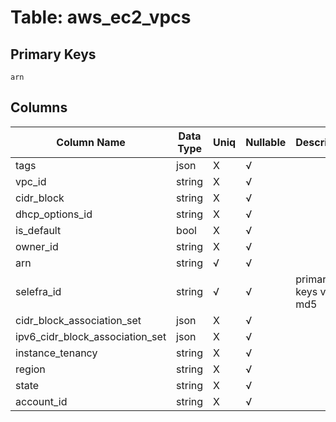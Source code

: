 # Table: aws_ec2_vpcs

## Primary Keys 

```
arn
```


## Columns 

|  Column Name   |  Data Type  | Uniq | Nullable | Description | 
|  ----  | ----  | ----  | ----  | ---- | 
| tags | json | X | √ |  | 
| vpc_id | string | X | √ |  | 
| cidr_block | string | X | √ |  | 
| dhcp_options_id | string | X | √ |  | 
| is_default | bool | X | √ |  | 
| owner_id | string | X | √ |  | 
| arn | string | √ | √ |  | 
| selefra_id | string | √ | √ | primary keys value md5 | 
| cidr_block_association_set | json | X | √ |  | 
| ipv6_cidr_block_association_set | json | X | √ |  | 
| instance_tenancy | string | X | √ |  | 
| region | string | X | √ |  | 
| state | string | X | √ |  | 
| account_id | string | X | √ |  | 


